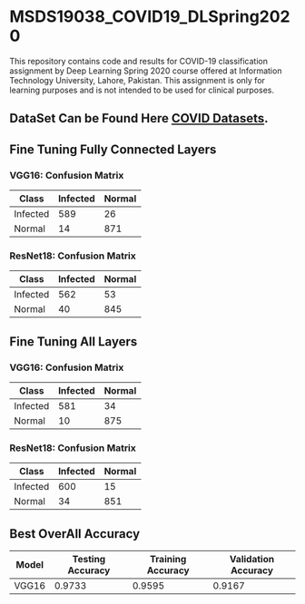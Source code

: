 # MSDS19038_COVID19_DLSpring2020
This repository contains code and results for COVID-19 classification assignment by Deep Learning Spring 2020 course offered at Information Technology University, Lahore, Pakistan. This assignment is only for learning purposes and is not intended to be used for clinical purposes.


## DataSet Can be Found Here [COVID Datasets](https://drive.google.com/file/d/1-HQQciKYfwAO3oH7ci6zhg45DduvkpnK/view).

## Fine Tuning Fully Connected Layers

### VGG16: Confusion Matrix


|  Class  | Infected  | Normal |
|-------- | --------- | -------|
| Infected|   589     |   26   |
| Normal  |   14      |   871  |

### ResNet18: Confusion Matrix


|  Class  | Infected  | Normal |
|-------- | --------- | -------|
| Infected|   562     |   53   |
| Normal  |   40      |   845  |

## Fine Tuning All Layers

### VGG16: Confusion Matrix

|  Class  | Infected  | Normal |
|-------- | --------- | -------|
| Infected|   581     |   34   |
| Normal  |   10      |   875  |

### ResNet18: Confusion Matrix


|  Class  | Infected  | Normal |
|-------- | --------- | -------|
| Infected|   600     |   15   |
| Normal  |   34      |   851  |


## Best OverAll Accuracy 

|   Model     | Testing Accuracy | Training Accuracy | Validation Accuracy |
| ---------   | -----------------| ----------------- | ------------------- |
|   VGG16     |     0.9733       |     0.9595        |        0.9167       |

